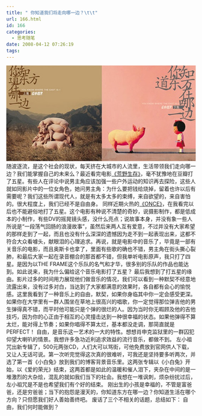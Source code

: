 ```yaml
---
title: " 你知道我们将走向哪一边？\t\t"
url: 166.html
id: 166
categories:
  - 思考随笔
date: 2008-04-12 07:26:19
tags:
---
```


![你知道东方在哪一边](../../images//2008/04/smalll2.jpg) 随波逐流，是这个社会的现状，每天挤在大城市的人流里，生活带领我们走向哪一边？我们能掌握自己的未来么？最近看完电影[《荒野生存》](http://www.douban.com/subject/1905462/)，毫不犹豫地在豆瓣打了五星。有些人在评论中说男主角应该加强一些户外运动的知识再去探险，这些人就如同影片中的一位女角色，她问男主角：为什么要把钱给烧掉，留着也许以后有需要呢？我们这些所谓现代人，就是有太多太多的束缚，来自欲望的，来自害怕的。很大程度上，我们已经不是自由身。 同样近期火热的[《ONCE》](http://www.douban.com/subject/2053515/)，在我看完以后也不能避俗地打了五星。这个电影有种说不清楚的奇妙，说摄影制作，都是低成本的小制作，有些DV的摇晃镜头感，没什么亮点；说故事本身，并没有象一些人所说是“一段荡气回肠的浪漫故事”，虽然后来两人互有爱意，不过并没有大家希望的那样走到了一起，而且也没有什么深深的遗憾因为走不到一起表现出来，这都不符合大众看噱头，献眼泪的心理追求。再说，就是电影中的音乐了，毕竟是一部有关音乐的电影，而且奥斯卡也拿了，里面有些歌的确也不错，男主角在街头撕心裂肺，和最后大家一起在录音棚合的那首都不错，但我单听电影原声，我只打了四星。是因为以THE FRAME这个乐队的名气和才华，很多别的乐队的作品也能达到。如此说来，我为什么偏给这个音乐电影打了五星？ 最后我想到了打五星的缘由。影片过多的时间用力展现他们做音乐的情况，我们可以看到一种默契不经意地流露出来，没有过多对白，当达到了大家都满意的效果时，各自都有会心的愉悦感。这里我看到了一种音乐上的自由，默契，如果你身临其中你一定会感受更深。如果你在大学里有一群人围坐在草地上很高兴的唱歌，你一定觉得那位弹吉他的男生弹得真不错，而平时他可能只是个弹的很烂的人。因为当时你无暇顾及他的吉他技巧，因为你的心正由于相互的心灵撞击达到一种很幸福的状态。如果他弹得不算太烂，能对得上节奏；如果你唱得不算太烂，基本都没走调，那简直就是PERFECT！ 自由，是音乐这一艺术的一大的特性。想想肖申克监狱里的一群囚犯仰望大喇叭的情景。我想许多急功近利追求效益的流行音乐，都做不到。 左小祖咒出新专辑了，500元两张CD，人们大可以骂街，可他免费放到官网供人下载，又让人无话可说。第一次听完觉得这次真的很难听，可我还是坚持要多听两次，并选了第一首《小白兔》放到我们的博客背景音乐里。这两张专辑以《小白兔》开始，以《爱的荣光》结束，这两首都是如此的温暖和催人泪下，夹杂在中间的是一堆激烈的大杂烩，混乱的就如我们当下的社会。我想在一堆讽刺，烦杂纷扰过后，左小祖咒是不是也希望我们有个好的结束。 刚出生的小孩是幸福的，不管是富爸爸，还是穷爸爸；当下的抱怨是漫天的，你知道东方在哪一边？你知道生活在哪个方向？只但愿我们好人善始善终吧。 废话了三个不相关的话题，总结如下： 自由，我们何时能做到？